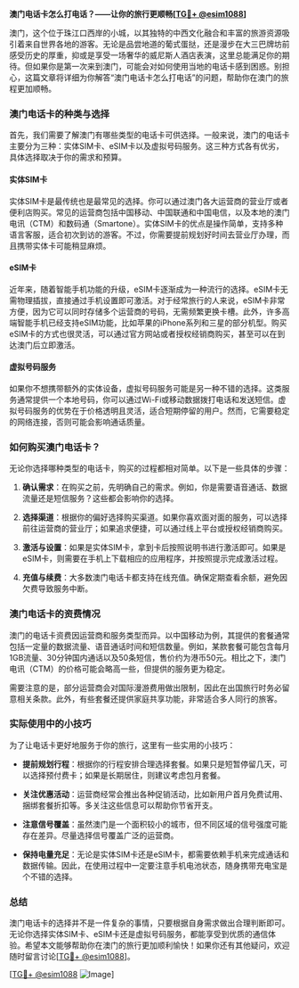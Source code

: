 **澳门电话卡怎么打电话？——让你的旅行更顺畅[[TG💪+ @esim1088](https://t.me/s/esim1088)]**

澳门，这个位于珠江口西岸的小城，以其独特的中西文化融合和丰富的旅游资源吸引着来自世界各地的游客。无论是品尝地道的葡式蛋挞，还是漫步在大三巴牌坊前感受历史的厚重，抑或是享受一场奢华的威尼斯人酒店表演，这里总能满足你的期待。但如果你是第一次来到澳门，可能会对如何使用当地的电话卡感到困惑。别担心，这篇文章将详细为你解答“澳门电话卡怎么打电话”的问题，帮助你在澳门的旅程更加顺畅。

### 澳门电话卡的种类与选择

首先，我们需要了解澳门有哪些类型的电话卡可供选择。一般来说，澳门的电话卡主要分为三种：实体SIM卡、eSIM卡以及虚拟号码服务。这三种方式各有优劣，具体选择取决于你的需求和预算。

#### 实体SIM卡

实体SIM卡是最传统也是最常见的选择。你可以通过澳门各大运营商的营业厅或者便利店购买。常见的运营商包括中国移动、中国联通和中国电信，以及本地的澳门电讯（CTM）和数码通（Smartone）。实体SIM卡的优点是操作简单，支持多种语言客服，适合初次到访的游客。不过，你需要提前规划好时间去营业厅办理，而且携带实体卡可能稍显麻烦。

#### eSIM卡

近年来，随着智能手机功能的升级，eSIM卡逐渐成为一种流行的选择。eSIM卡无需物理插拔，直接通过手机设置即可激活。对于经常旅行的人来说，eSIM卡非常方便，因为它可以同时存储多个运营商的号码，无需频繁更换卡槽。此外，许多高端智能手机已经支持eSIM功能，比如苹果的iPhone系列和三星的部分机型。购买eSIM卡的方式也很灵活，可以通过官方网站或者授权经销商购买，甚至可以在到达澳门后立即激活。

#### 虚拟号码服务

如果你不想携带额外的实体设备，虚拟号码服务可能是另一种不错的选择。这类服务通常提供一个本地号码，你可以通过Wi-Fi或移动数据拨打电话和发送短信。虚拟号码服务的优势在于价格透明且灵活，适合短期停留的用户。然而，它需要稳定的网络连接，否则可能会影响通话质量。

### 如何购买澳门电话卡？

无论你选择哪种类型的电话卡，购买的过程都相对简单。以下是一些具体的步骤：

1. **确认需求**：在购买之前，先明确自己的需求。例如，你是需要语音通话、数据流量还是短信服务？这些都会影响你的选择。
   
2. **选择渠道**：根据你的偏好选择购买渠道。如果你喜欢面对面的服务，可以选择前往运营商的营业厅；如果追求便捷，可以通过线上平台或授权经销商购买。

3. **激活与设置**：如果是实体SIM卡，拿到卡后按照说明书进行激活即可。如果是eSIM卡，则需要在手机上下载相应的应用程序，并按照提示完成激活过程。

4. **充值与续费**：大多数澳门电话卡都支持在线充值。确保定期查看余额，避免因欠费导致服务中断。

### 澳门电话卡的资费情况

澳门的电话卡资费因运营商和服务类型而异。以中国移动为例，其提供的套餐通常包括一定量的数据流量、语音通话时间和短信数量。例如，某款套餐可能包含每月1GB流量、30分钟国内通话以及50条短信，售价约为港币50元。相比之下，澳门电讯（CTM）的价格可能会略高一些，但提供的服务更为稳定。

需要注意的是，部分运营商会对国际漫游费用做出限制，因此在出国旅行时务必留意相关条款。此外，有些套餐还提供家庭共享功能，非常适合多人同行的旅客。

### 实际使用中的小技巧

为了让电话卡更好地服务于你的旅行，这里有一些实用的小技巧：

- **提前规划行程**：根据你的行程安排合理选择套餐。如果只是短暂停留几天，可以选择预付费卡；如果是长期居住，则建议考虑包月套餐。
  
- **关注优惠活动**：运营商经常会推出各种促销活动，比如新用户首月免费试用、捆绑套餐折扣等。多关注这些信息可以帮助你节省开支。

- **注意信号覆盖**：虽然澳门是一个面积较小的城市，但不同区域的信号强度可能存在差异。尽量选择信号覆盖广泛的运营商。

- **保持电量充足**：无论是实体SIM卡还是eSIM卡，都需要依赖手机来完成通话和数据传输。因此，在使用过程中一定要注意手机电池状态，随身携带充电宝是个不错的选择。

### 总结

澳门电话卡的选择并不是一件复杂的事情，只要根据自身需求做出合理判断即可。无论你选择实体SIM卡、eSIM卡还是虚拟号码服务，都能享受到优质的通信体验。希望本文能够帮助你在澳门的旅行更加顺利愉快！如果你还有其他疑问，欢迎随时留言讨论[[TG💪+ @esim1088](https://t.me/s/esim1088)]。

[[TG💪+ @esim1088](https://t.me/s/esim1088) ![Image](https://i.postimg.cc/4NQfJmqS/Snipaste-2025-05-13-00-14-12.png)]